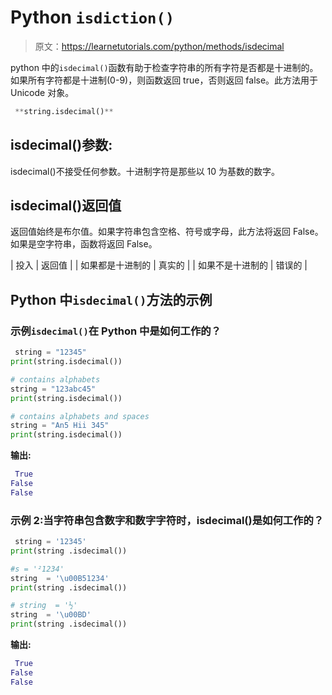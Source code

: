 # Python `isdiction()`

> 原文：<https://learnetutorials.com/python/methods/isdecimal>

python 中的`isdecimal()`函数有助于检查字符串的所有字符是否都是十进制的。如果所有字符都是十进制(0-9)，则函数返回 true，否则返回 false。此方法用于 Unicode 对象。

```py
 **string.isdecimal()** 

```

## isdecimal()参数:

isdecimal()不接受任何参数。十进制字符是那些以 10 为基数的数字。

## isdecimal()返回值

返回值始终是布尔值。如果字符串包含空格、符号或字母，此方法将返回 False。如果是空字符串，函数将返回 False。

| 投入 | 返回值 |
| 如果都是十进制的 | 真实的 |
| 如果不是十进制的 | 错误的 |

## Python 中`isdecimal()`方法的示例

### 示例`isdecimal()`在 Python 中是如何工作的？

```py
 string = "12345"
print(string.isdecimal())

# contains alphabets
string = "123abc45"
print(string.isdecimal())

# contains alphabets and spaces
string = "An5 Hii 345"
print(string.isdecimal()) 

```

**输出:**

```py
 True
False
False 
```

### 示例 2:当字符串包含数字和数字字符时，isdecimal()是如何工作的？

```py
 string = '12345'
print(string .isdecimal())

#s = '²1234'
string  = '\u00B51234'
print(string .isdecimal())

# string  = '½'
string  = '\u00BD'
print(string .isdecimal()) 

```

**输出:**

```py
 True
False
False 
```